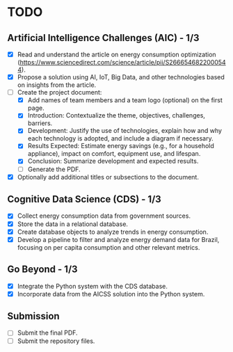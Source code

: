 # TODO

## Artificial Intelligence Challenges (AIC) - 1/3
- [x] Read and understand the article on energy consumption optimization (https://www.sciencedirect.com/science/article/pii/S2666546822000544).
- [x] Propose a solution using AI, IoT, Big Data, and other technologies based on insights from the article.
- [ ] Create the project document:
  - [x] Add names of team members and a team logo (optional) on the first page.
  - [x] Introduction: Contextualize the theme, objectives, challenges, barriers.
  - [x] Development: Justify the use of technologies, explain how and why each technology is adopted, and include a diagram if necessary.
  - [x] Results Expected: Estimate energy savings (e.g., for a household appliance), impact on comfort, equipment use, and lifespan.
  - [x] Conclusion: Summarize development and expected results.
  - [ ] Generate the PDF.
- [x] Optionally add additional titles or subsections to the document.

## Cognitive Data Science (CDS) - 1/3
- [x] Collect energy consumption data from government sources.
- [x] Store the data in a relational database.
- [x] Create database objects to analyze trends in energy consumption.
- [x] Develop a pipeline to filter and analyze energy demand data for Brazil, focusing on per capita consumption and other relevant metrics.

## Go Beyond - 1/3
- [x] Integrate the Python system with the CDS database.
- [x] Incorporate data from the AICSS solution into the Python system.

## Submission
- [ ] Submit the final PDF.
- [ ] Submit the repository files.
